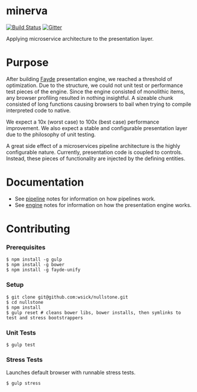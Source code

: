 minerva
=======

[![Build Status](https://travis-ci.org/wsick/minerva.svg?branch=master)](https://travis-ci.org/wsick/minerva)
[![Gitter](https://badges.gitter.im/Join%20Chat.svg)](https://gitter.im/wsick/Fayde?utm_source=badge&utm_medium=badge&utm_campaign=pr-badge&utm_content=badge)

Applying microservice architecture to the presentation layer.

Purpose
=======

After building [Fayde](http://github.com/bsick7/fayde) presentation engine, we reached a threshold of optimization.  Due to the structure, we could not unit test or performance test pieces of the engine.  Since the engine consisted of monolithic items, any browser profiling resulted in nothing insightful.  A sizeable chunk consisted of long functions causing browsers to bail when trying to compile interpreted code to native.

We expect a 10x (worst case) to 100x (best case) performance improvement.  We also expect a stable and configurable presentation layer due to the philosophy of unit testing.

A great side effect of a microservices pipeline architecture is the highly configurable nature.  Currently, presentation code is coupled to controls.  Instead, these pieces of functionality are injected by the defining entities.

Documentation
=======

* See [pipeline](docs/pipeline.md) notes for information on how pipelines work.
* See [engine](docs/engine.md) notes for information on how the presentation engine works.


Contributing
=======

### Prerequisites

```
$ npm install -g gulp
$ npm install -g bower
$ npm install -g fayde-unify
```

### Setup

```
$ git clone git@github.com:wsick/nullstone.git
$ cd nullstone
$ npm install
$ gulp reset # cleans bower libs, bower installs, then symlinks to test and stress bootstrappers
```

### Unit Tests

```
$ gulp test
```

### Stress Tests
Launches default browser with runnable stress tests.
```
$ gulp stress
```
